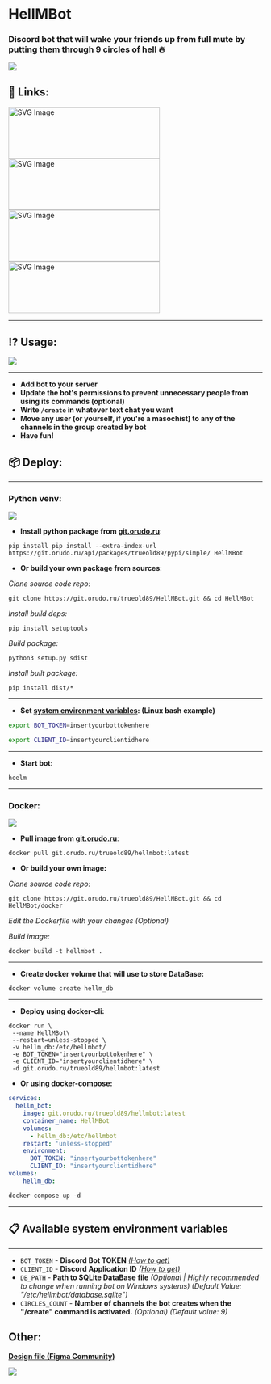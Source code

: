 # HellMBot

### Discord bot that will wake your friends up from full mute by putting them through 9 circles of hell 🔥

![](https://cdn.orudo.ru/.work/trueold89/git/hellm/Header.svg)

## 🔗 Links:
[<img src="https://cdn.orudo.ru/.work/trueold89/git/hellm/ORUDO.svg" alt="SVG Image" width="300" height="102" style="padding-right: 10px">](https://git.orudo.ru/trueold89/HellMBot)
[<img src="https://cdn.orudo.ru/.work/trueold89/git/hellm/GitHub.svg" alt="SVG Image" width="300" height="102" style="padding-right: 10px">](https://github.com/Trueold89/HellMBot)
[<img src="https://cdn.orudo.ru/.work/trueold89/git/hellm/GitLab.svg" alt="SVG Image" width="300" height="102" style="padding-right: 10px">](https://gitlab.com/Trueold89/hellmbot)
[<img src="https://cdn.orudo.ru/.work/trueold89/git/hellm/Discord.svg" alt="SVG Image" width="300" height="102" style="padding-right: 10px">](https://discord.com/oauth2/authorize?client_id=1247176574969577514)

***

## ⁉️ Usage:

![](https://cdn.orudo.ru/.work/trueold89/git/hellm/faq.svg)

---

- **Add bot to your server**
- **Update the bot's permissions to prevent unnecessary people from using its commands (optional)**
- **Write `/create` in whatever text chat you want**
- **Move any user (or yourself, if you're a masochist) to any of the channels in the group created by bot**
- **Have fun!**

## 📦 Deploy:

***

### Python venv:


![](https://cdn.orudo.ru/.work/trueold89/git/hellm/python.svg)

- **Install python package from [git.orudo.ru](https://git.orudo.ru/trueold89/HellMBot/packages)**:
```shell
pip install pip install --extra-index-url https://git.orudo.ru/api/packages/trueold89/pypi/simple/ HellMBot 
```

- **Or build your own package from sources**:

*Clone source code repo:*
```shell
git clone https://git.orudo.ru/trueold89/HellMBot.git && cd HellMBot
```
*Install build deps:*
```shell
pip install setuptools
```
*Build package:*
```shell
python3 setup.py sdist
```

*Install built package:*
```shell
pip install dist/*
```

---

- **Set [system environment variables](#available-system-environment-variables): (Linux bash example)**
```bash
export BOT_TOKEN=insertyourbottokenhere
```
```bash
export CLIENT_ID=insertyourclientidhere
```

---

- **Start bot:**
```shell
heelm
```

***

### Docker:

![](https://cdn.orudo.ru/.work/trueold89/git/hellm/docker.svg)

- **Pull image from [git.orudo.ru](https://git.orudo.ru/trueold89/HellMBot/packages)**:
```shell
docker pull git.orudo.ru/trueold89/hellmbot:latest
```

- **Or build your own image:**

*Clone source code repo:*
```shell
git clone https://git.orudo.ru/trueold89/HellMBot.git && cd HellMBot/docker
```

*Edit the Dockerfile with your changes (Optional)*

*Build image:*
```shell
docker build -t hellmbot .
```

---

- **Create docker volume that will use to store DataBase:**
```shell
docker volume create hellm_db
```

---

- **Deploy using docker-cli:**
```shell
docker run \
 --name HellMBot\
 --restart=unless-stopped \
 -v hellm_db:/etc/hellmbot/
 -e BOT_TOKEN="insertyourbottokenhere" \
 -e CLIENT_ID="insertyourclientidhere" \
 -d git.orudo.ru/trueold89/hellmbot:latest
```

- **Or using docker-compose:**

```yml
services:
  hellm_bot:
    image: git.orudo.ru/trueold89/hellmbot:latest
    container_name: HellMBot 
    volumes:
      - hellm_db:/etc/hellmbot
    restart: 'unless-stopped'
    environment:
      BOT_TOKEN: "insertyourbottokenhere"
      CLIENT_ID: "insertyourclientidhere"
volumes:
    hellm_db:
```

```shell
docker compose up -d
```

***

## 📋 Available system environment variables

***

- `BOT_TOKEN` - **Discord Bot TOKEN** *[(How to get)](https://discordjs.guide/preparations/setting-up-a-bot-application.html#creating-your-bot)*
- `CLIENT_ID` - **Discord Application ID** *[(How to get)](https://docs.discordadvertising.com/getting-your-application-id)*
- `DB_PATH` - **Path to SQLite DataBase file** *(Optional | Highly recommended to change when running bot on Windows systems) (Default Value: "/etc/hellmbot/database.sqlite")*
- `CIRCLES_COUNT` - **Number of channels the bot creates when the "/create" command is activated.** *(Optional)* *(Default value: 9)*

## Other:

**[Design file (Figma Community)](https://www.figma.com/community/file/1380949720890295687/hellm-bot)**

[![](https://i.imgur.com/SFpy2G2.png)](https://www.figma.com/community/file/1380949720890295687/hellm-bot)
